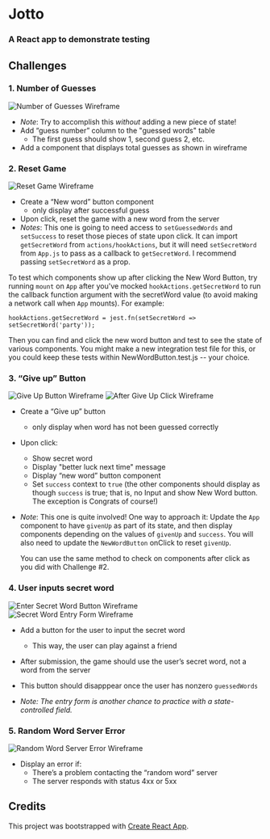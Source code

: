 # Jotto

### A React app to demonstrate testing

## Challenges

### 1. Number of Guesses

![Number of Guesses Wireframe](https://github.com/bonnie/udemy-ENZYME/tree/master/jotto-mockups/number-of-guesses_wireframe.png)

- _Note_: Try to accomplish this _without_ adding a new piece of state!
- Add “guess number” column to the "guessed words" table
  - The first guess should show 1, second guess 2, etc.
- Add a component that displays total guesses as shown in wireframe

### 2. Reset Game

![Reset Game Wireframe](https://github.com/bonnie/udemy-ENZYME/tree/master/jotto-mockups/new-game_wireframe.png)

- Create a “New word” button component
  - only display after successful guess
- Upon click, reset the game with a new word from the server
- _Notes_: This one is going to need access to `setGuessedWords` and `setSuccess` to reset those pieces of state upon click. It can import `getSecretWord` from `actions/hookActions`, but it will need `setSecretWord` from `App.js` to pass as a callback to `getSecretWord`. I recommend passing `setSecretWord` as a prop.

To test which components show up
after clicking the New Word Button, try running `mount` on `App` after you've mocked
`hookActions.getSecretWord` to run the callback function
argument with the secretWord value (to avoid making a
network call when `App` mounts). For example:

```
hookActions.getSecretWord = jest.fn(setSecretWord => setSecretWord('party'));
```

Then you can find and click the new word button and test to see the state of various components. You might make a new integration test file for this, or you could keep these tests within NewWordButton.test.js -- your choice.

### 3. “Give up” Button

![Give Up Button Wireframe](https://github.com/bonnie/udemy-ENZYME/tree/master/jotto-mockups/give-up-button_wireframe.png)
![After Give Up Click Wireframe](https://github.com/bonnie/udemy-ENZYME/tree/master/jotto-mockups/after-give-up_wireframe.png)

- Create a “Give up” button
  - only display when word has not been guessed correctly
- Upon click:
  - Show secret word
  - Display "better luck next time" message
  - Display “new word” button component
  - Set `success` context to `true` (the other components should display as though `success` is true; that is, no Input and show New Word button. The exception is Congrats of course!)
- _Note_: This one is quite involved! One way to approach it: Update
  the `App` component to have `givenUp` as part of its state,
  and then display components depending on the values of
  `givenUp` and `success`.
  You will also need to
  update the `NewWordButton` onClick to reset `givenUp`.

  You can use the same method to check on components after click as you did with Challenge #2.

### 4. User inputs secret word

![Enter Secret Word Button Wireframe](https://github.com/bonnie/udemy-ENZYME/tree/master/jotto-mockups/enter-secret-word_wireframe.png)  
 ![Secret Word Entry Form Wireframe](https://github.com/bonnie/udemy-ENZYME/tree/master/jotto-mockups/secret-word-entry-form_wireframe.png)

- Add a button for the user to input the secret word
  - This way, the user can play against a friend
- After submission, the game should use the user’s secret word, not a word from the server
- This button should disapppear once the user has nonzero `guessedWords`

- _Note: The entry form is another chance to practice with a state-controlled field._

### 5. Random Word Server Error

![Random Word Server Error Wireframe](https://github.com/bonnie/udemy-ENZYME/tree/master/jotto-mockups/random-word-server-error_wireframe.png)

- Display an error if:
  - There’s a problem contacting the “random word” server
  - The server responds with status 4xx or 5xx

## Credits

This project was bootstrapped with [Create React App](https://github.com/facebookincubator/create-react-app).
